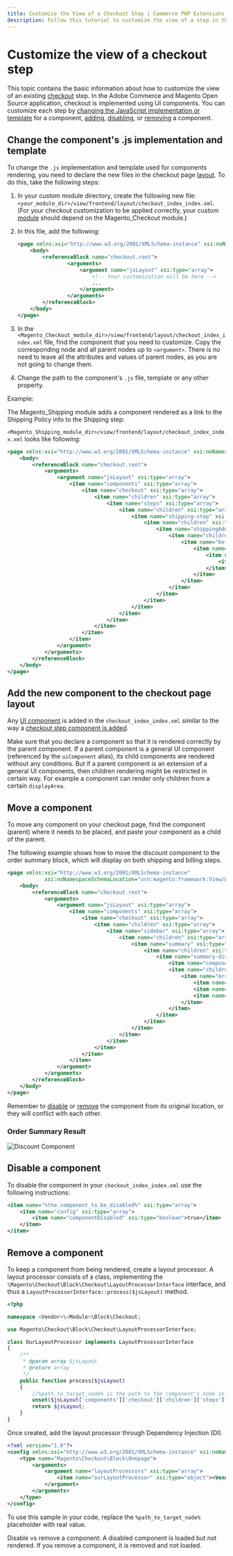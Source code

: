 ```yaml
---
title: Customize the View of a Checkout Step | Commerce PHP Extensions
description: Follow this tutorial to customize the view of a step in the Adobe Commerce and Magento Open Source checkout experience.
---
```


# Customize the view of a checkout step

This topic contains the basic information about how to customize the view of an existing [checkout](https://glossary.magento.com/checkout) step. In the Adobe Commerce and Magento Open Source application, checkout is implemented using UI components. You can customize each step by [changing the JavaScript implementation or template](#change-the-components-js-implementation-and-template) for a component, [adding](#add-the-new-component-to-the-checkout-page-layout), [disabling](#disable-a-component), or [removing](#remove-a-component) a component.

## Change the component's .js implementation and template

To change the `.js` implementation and template used for components rendering, you need to declare the new files in the checkout page [layout](https://glossary.magento.com/layout). To do this, take the following steps:

1. In your custom module directory, create the following new file: `<your_module_dir>/view/frontend/layout/checkout_index_index.xml`. (For your checkout customization to be applied correctly, your custom [module](https://glossary.magento.com/module) should depend on the Magento_Checkout module.)
1. In this file, add the following:

    ```xml
    <page xmlns:xsi="http://www.w3.org/2001/XMLSchema-instance" xsi:noNamespaceSchemaLocation="urn:magento:framework:View/Layout/etc/page_configuration.xsd">
        <body>
            <referenceBlock name="checkout.root">
                    <arguments>
                        <argument name="jsLayout" xsi:type="array">
                            <!-- Your customization will be here -->
                            ...
                        </argument>
                    </arguments>
            </referenceBlock>
        </body>
    </page>
    ```

1. In the `<Magento_Checkout_module_dir>/view/frontend/layout/checkout_index_index.xml` file, find the component that you need to customize. Copy the corresponding node and all parent nodes up to `<argument>`. There is no need to leave all the attributes and values of parent nodes, as you are not going to change them.

1. Change the path to the component's `.js` file, template or any other property.

Example:

The Magento_Shipping module adds a component rendered as a link to the Shipping Policy info to the Shipping step:

`<Magento_Shipping_module_dir>/view/frontend/layout/checkout_index_index.xml` looks like following:

```xml
<page xmlns:xsi="http://www.w3.org/2001/XMLSchema-instance" xsi:noNamespaceSchemaLocation="urn:magento:framework:View/Layout/etc/page_configuration.xsd">
    <body>
        <referenceBlock name="checkout.root">
            <arguments>
                <argument name="jsLayout" xsi:type="array">
                    <item name="components" xsi:type="array">
                        <item name="checkout" xsi:type="array">
                            <item name="children" xsi:type="array">
                                <item name="steps" xsi:type="array">
                                    <item name="children" xsi:type="array">
                                        <item name="shipping-step" xsi:type="array">
                                            <item name="children" xsi:type="array">
                                                <item name="shippingAddress" xsi:type="array">
                                                    <item name="children" xsi:type="array">
                                                        <item name="before-shipping-method-form" xsi:type="array">
                                                            <item name="children" xsi:type="array">
                                                                <item name="shipping_policy" xsi:type="array">
                                                                    <item name="component" xsi:type="string">Magento_Shipping/js/view/checkout/shipping/shipping-policy</item>
                                                                </item>
                                                            </item>
                                                        </item>
                                                    </item>
                                                </item>
                                            </item>
                                        </item>
                                    </item>
                                </item>
                            </item>
                        </item>
                    </item>
                </argument>
            </arguments>
        </referenceBlock>
    </body>
</page>

```

## Add the new component to the checkout page layout

Any [UI component](https://glossary.magento.com/ui-component) is added in the `checkout_index_index.xml` similar to the way a [checkout step component is added](add-new-step.md#step-2-add-your-step-to-the-checkout-page-layout).

Make sure that you declare a component so that it is rendered correctly by the parent component. If a parent component is a general UI component (referenced by the `uiComponent` alias), its child components are rendered without any conditions. But if a parent component is an extension of a general UI components, then children rendering might be restricted in certain way. For example a component can render only children from a certain `displayArea`.

## Move a component

To move any component on your checkout page, find the component (parent) where it needs to be placed, and paste your component as a child of the parent.

The following example shows how to move the discount component to the order summary block, which will display on both shipping and billing steps.

```xml
<page xmlns:xsi="http://www.w3.org/2001/XMLSchema-instance"
            xsi:noNamespaceSchemaLocation="urn:magento:framework:View/Layout/etc/page_configuration.xsd">
    <body>
        <referenceBlock name="checkout.root">
            <arguments>
                <argument name="jsLayout" xsi:type="array">
                    <item name="components" xsi:type="array">
                        <item name="checkout" xsi:type="array">
                            <item name="children" xsi:type="array">
                                <item name="sidebar" xsi:type="array">
                                    <item name="children" xsi:type="array">
                                        <item name="summary" xsi:type="array">
                                            <item name="children" xsi:type="array">
                                                <item name="summary-discount" xsi:type="array">
                                                    <item name="component" xsi:type="string">Magento_SalesRule/js/view/payment/discount</item>
                                                    <item name="children" xsi:type="array">
                                                        <item name="errors" xsi:type="array">
                                                            <item name="sortOrder" xsi:type="string">0</item>
                                                            <item name="component" xsi:type="string">Magento_SalesRule/js/view/payment/discount-messages</item>
                                                            <item name="displayArea" xsi:type="string">messages</item>
                                                        </item>
                                                    </item>
                                                </item>
                                            </item>
                                        </item>
                                    </item>
                                </item>
                            </item>
                        </item>
                    </item>
                </argument>
            </arguments>
        </referenceBlock>
    </body>
</page>
```

<InlineAlert variant="info" slots="text"/>

Remember to [disable](#disable-a-component) or [remove](#remove-a-component) the component from its original location, or they will conflict with each other.

### Order Summary Result

![Discount Component](../../_images/tutorials/discount_component.png)

## Disable a component

To disable the component in your `checkout_index_index.xml` use the following instructions:

```xml
<item name="%the_component_to_be_disabled%" xsi:type="array">
    <item name="config" xsi:type="array">
        <item name="componentDisabled" xsi:type="boolean">true</item>
    </item>
</item>
```

## Remove a component

To keep a component from being rendered, create a layout processor. A layout processor consists of a class, implementing
the `\Magento\Checkout\Block\Checkout\LayoutProcessorInterface` interface, and thus a `LayoutProcessorInterface::process($jsLayout)` method.

```php
<?php

namespace <Vendor>\<Module>\Block\Checkout;

use Magento\Checkout\Block\Checkout\LayoutProcessorInterface;

class OurLayoutProcessor implements LayoutProcessorInterface
{
    /**
     * @param array $jsLayout
     * @return array
     */
    public function process($jsLayout)
    {
        //%path_to_target_node% is the path to the component's node in checkout_index_index.
        unset($jsLayout['components']['checkout']['children']['steps'][%path_to_target_node%]);
        return $jsLayout;
    }
}
```

Once created, add the layout processor through Dependency Injection (DI).

```xml
<?xml version="1.0"?>
<config xmlns:xsi="http://www.w3.org/2001/XMLSchema-instance" xsi:noNamespaceSchemaLocation="urn:magento:framework:ObjectManager/etc/config.xsd">
    <type name="Magento\Checkout\Block\Onepage">
        <arguments>
            <argument name="layoutProcessors" xsi:type="array">
                <item name="ourLayoutProcessor" xsi:type="object"><Vendor>\<Module>\Block\Checkout\OurLayoutProcessor</item>
            </argument>
        </arguments>
    </type>
</config>
```

To use this sample in your code, replace the `%path_to_target_node%` placeholder with real value.

<InlineAlert variant="info" slots="text"/>

Disable vs remove a component: A disabled component is loaded but not rendered. If you remove a component, it is removed and not loaded.
